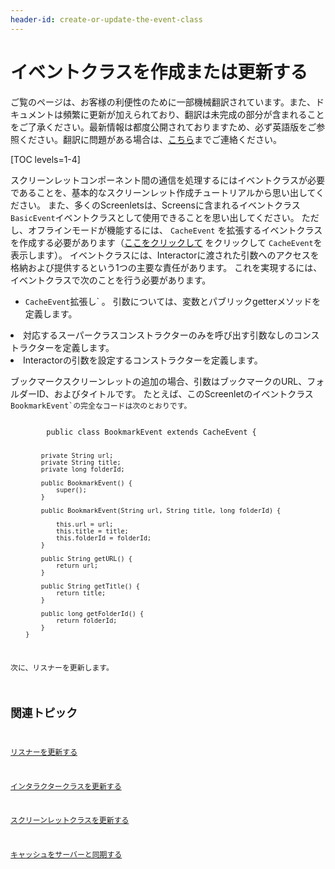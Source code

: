 ```yaml
---
header-id: create-or-update-the-event-class
---
```


# イベントクラスを作成または更新する

<p class="alert alert-info"><span class="wysiwyg-color-blue120">ご覧のページは、お客様の利便性のために一部機械翻訳されています。また、ドキュメントは頻繁に更新が加えられており、翻訳は未完成の部分が含まれることをご了承ください。最新情報は都度公開されておりますため、必ず英語版をご参照ください。翻訳に問題がある場合は、<a href="mailto:support-content-jp@liferay.com">こちら</a>までご連絡ください。</span></p>

[TOC levels=1-4]

スクリーンレットコンポーネント間の通信を処理するにはイベントクラスが必要であることを、基本的なスクリーンレット作成チュートリアルから思い出してください。 また、多くのScreenletsは、Screensに含まれるイベントクラス `BasicEvent`イベントクラスとして使用できることを思い出してください。 ただし、オフラインモードが機能するには、 `CacheEvent` を拡張するイベントクラスを作成する必要があります（[ここをクリックして](https://github.com/liferay/liferay-screens/blob/master/android/library/src/main/java/com/liferay/mobile/screens/base/interactor/event/CacheEvent.java) をクリックして `CacheEvent`を表示します）。 イベントクラスには、Interactorに渡された引数へのアクセスを格納および提供するという1つの主要な責任があります。 これを実現するには、イベントクラスで次のことを行う必要があります。

  - `CacheEvent`拡張し` 。 引数については、変数とパブリックgetterメソッドを定義します。</li>
<li>対応するスーパークラスコンストラクターのみを呼び出す引数なしのコンストラクターを定義します。</li>
<li>Interactorの引数を設定するコンストラクターを定義します。</li>
</ul>

<p spaces-before="0">ブックマークスクリーンレットの追加の場合、引数はブックマークのURL、フォルダーID、およびタイトルです。 たとえば、このScreenletのイベントクラス <code>BookmarkEvent`の完全なコードは次のとおりです。</p> 
        public class BookmarkEvent extends CacheEvent {
        
            private String url; 
            private String title; 
            private long folderId; 
        
            public BookmarkEvent() { 
                super(); 
            }
        
            public BookmarkEvent(String url, String title, long folderId) {
        
                this.url = url; 
                this.title = title; 
                this.folderId = folderId; 
            }
        
            public String getURL() { 
                return url; 
            }
        
            public String getTitle() { 
                return title; 
            }
        
            public long getFolderId() { 
                return folderId; 
            } 
        }

次に、リスナーを更新します。

## 関連トピック

[リスナーを更新する](/docs/7-1/tutorials/-/knowledge_base/t/update-the-listener)

[インタラクタークラスを更新する](/docs/7-1/tutorials/-/knowledge_base/t/update-the-interactor-class)

[スクリーンレットクラスを更新する](/docs/7-1/tutorials/-/knowledge_base/t/update-the-screenlet-class)

[キャッシュをサーバーと同期する](/docs/7-1/tutorials/-/knowledge_base/t/sync-the-cache-with-the-server)
